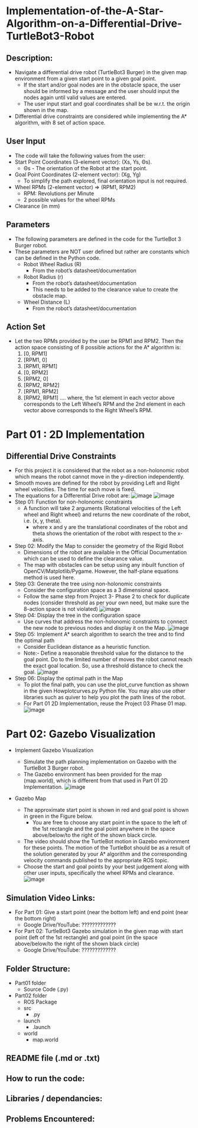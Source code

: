 # Implementation-of-the-A-Star-Algorithm-on-a-Differential-Drive-TurtleBot3-Robot
## Description:
+ Navigate a differential drive robot (TurtleBot3 Burger) in the given map environment from a given start point to a given goal point.
  * If the start and/or goal nodes are in the obstacle space, the user should be informed by a
message and the user should input the nodes again until valid values are entered.
  * The user input start and goal coordinates shall be be w.r.t. the origin shown in the map.
+ Differential drive constraints are considered while implementing the A* algorithm, with 8 set of action
space.

## User Input
+ The code will take the following values from the user:
+ Start Point Coordinates (3-element vector): (Xs, Ys, Θs).
  * Θs - The orientation of the Robot at the start point.
+ Goal Point Coordinates (2-element vector): (Xg, Yg)
  * To simplify the path explored, final orientation input is not required.
+ Wheel RPMs (2-element vector) => (RPM1, RPM2)
  * RPM: Revolutions per Minute
  * 2 possible values for the wheel RPMs
+ Clearance (in mm)

## Parameters
+ The following parameters are defined in the code for the TurtleBot 3 Burger robot.
+ These parameters are NOT user defined but rather are constants which can be defined in
the Python code.
	* Robot Wheel Radius (R)
		* From the robot’s datasheet/documentation
	* Robot Radius (r)
		* From the robot’s datasheet/documentation
		* This needs to be added to the clearance value to create the obstacle map.
	* Wheel Distance (L)
		* From the robot’s datasheet/documentation
    
## Action Set
+ Let the two RPMs provided by the user be RPM1 and RPM2. Then the action space consisting
of 8 possible actions for the A* algorithm is:
    1. [0, RPM1]
    2. [RPM1, 0]
    3. [RPM1, RPM1]
    4. [0, RPM2]
    5. [RPM2, 0]
    6. [RPM2, RPM2]
    7. [RPM1, RPM2]
    8. [RPM2, RPM1]
    .... where, the 1st element in each vector above corresponds to the Left Wheel’s RPM and 
    the 2nd element in each vector above corresponds to the Right Wheel’s RPM.
    
# Part 01 : 2D Implementation
## Differential Drive Constraints
+ For this project it is considered that the robot as a non-holonomic robot which means the robot
cannot move in the y-direction independently.
+ Smooth moves are defined for the robot by providing Left and Right wheel
velocities. The time for each move is fixed.
+ The equations for a Differential Drive robot are:
![image](https://user-images.githubusercontent.com/112987383/229331139-c130a5fc-775d-45eb-9882-bb282cae2b92.png)
![image](https://user-images.githubusercontent.com/112987383/229331171-e66343ea-a8bc-4fb7-b3c1-c62b59c07d5c.png)
+ Step 01: Function for non-holonomic constraints
  * A function will take 2 arguments (Rotational velocities of the Left wheel and Right wheel)
and returns the new coordinate of the robot, i.e. (x, y, theta).
    * where x and y are the translational coordinates of the robot and theta shows the orientation of
the robot with respect to the x-axis.
+ Step 02: Modify the Map to consider the geometry of the Rigid Robot
  * Dimensions of the robot are available in the Official Documentation which can be used to define the
clearance value.
  * The map with obstacles can be setup using any inbuilt function of OpenCV/Matplotlib/Pygame.
However, the half-plane equations method is used here.
+ Step 03: Generate the tree using non-holonomic constraints
  * Consider the configuration space as a 3 dimensional space.
  * Follow the same step from Project 3- Phase 2 to check for duplicate nodes (consider threshold
as per your own need, but make sure the 8-action space is not violated)
![image](https://user-images.githubusercontent.com/112987383/229331675-d7f99ad4-d921-4eb8-810e-656c6aa61d21.png)
+ Step 04: Display the tree in the configuration space
  * Use curves that address the non-holonomic constraints to connect the new node to previous
nodes and display it on the Map.
![image](https://user-images.githubusercontent.com/112987383/229331691-e219bf54-1129-436d-8630-9135dc77d4f4.png)
+ Step 05: Implement A* search algorithm to search the tree and to find the optimal path
  * Consider Euclidean distance as a heuristic function.
  * Note:- Define a reasonable threshold value for the distance to the goal point. Do to the limited
number of moves the robot cannot reach the exact goal location. So, use a threshold distance
to check the goal.
![image](https://user-images.githubusercontent.com/112987383/229331727-53bd9186-9d7c-4eb0-bbd3-f236749d1a7f.png)
+ Step 06: Display the optimal path in the Map
  * To plot the final path, you can use the plot_curve function as shown in the given
Howplotcurves.py Python file. You may also use other libraries such as quiver to help you plot
the path lines of the robot.
  * For Part 01 2D Implementation, reuse the Project 03 Phase 01 map.
![image](https://user-images.githubusercontent.com/112987383/229331746-d678e563-7af0-478d-9060-7116ea1f30a0.png)

# Part 02: Gazebo Visualization
+ Implement Gazebo Visualization
  * Simulate the path planning implementation on Gazebo with the TurtleBot 3 Burger robot.
  * The Gazebo environment has been provided for the map (map.world), which is different from
that used in Part 01 2D Implementation.
![image](https://user-images.githubusercontent.com/112987383/229331589-5950a049-8666-4c54-9cd1-402ba723d886.png)

+ Gazebo Map
  * The approximate start point is shown in red and goal point is shown in green in the Figure below.
    * You are free to choose any start point in the space to the left of the 1st rectangle and the goal
point anywhere in the space above/below/to the right of the shown black circle.
  * The video should show the TurtleBot motion in Gazebo environment for these points. The motion of
the TurtleBot should be as a result of the solution generated by your A* algorithm and the
corresponding velocity commands published to the appropriate ROS topic.
  * Choose the start and goal points by your best judgement along with other user inputs, specifically
the wheel RPMs and clearance.
![image](https://user-images.githubusercontent.com/112987383/229331456-3a4207bb-1f6d-48f7-9bb6-7e82675a7f2f.png)

## Simulation Video Links:
+ For Part 01: Give a start point (near the bottom left) and end point (near the bottom right)
  * Google Drive/YouTube: ?????????????
+ For Part 02: TurtleBot3 Gazebo simulation in the given map with start point (left of the 1st rectangle) and goal point (in the
space above/below/to the right of the shown black circle)
  * Google Drive/YouTube: ?????????????

## Folder Structure:
+ Part01 folder
  * Source Code (.py)
+ Part02 folder
  * ROS Package
  * src
    * <your-node-script>.py
  * launch
    * <your-launch-file>.launch
  * world
    * map.world
## README file (.md or .txt)

## How to run the code:
## Libraries / dependancies:
## Problems Encountered:
